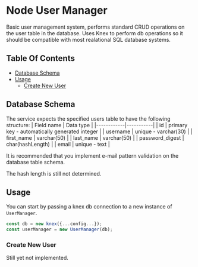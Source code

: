 # Node User Manager
Basic user management system, performs standard CRUD operations on the user table in the database.
Uses Knex to perform db operations so it should be compatible with most realational SQL database systems.

## Table Of Contents
- [Database Schema](#database-schema)
- [Usage](#usage)
  - [Create New User](#create-new-user)

## Database Schema
The service expects the specified users table to have the following structure:
| Field name | Data type |
|------------|-----------|
| id         | primary key - automatically generated integer |
| username   | unique - varchar(30) |
| first_name | varchar(50) |
| last_name  | varchar(50) |
| password_digest | char(hashLength) |
| email      | unique - text |

It is recommended that you implement e-mail pattern validation on the database table schema.

The hash length is still not determined.

## Usage
You can start by passing a knex db connection to a new instance of `UserManager`.
```javascript
const db = new knex({...config...});
const userManager = new UserManager(db);
```

### Create New User
Still yet not implemented.